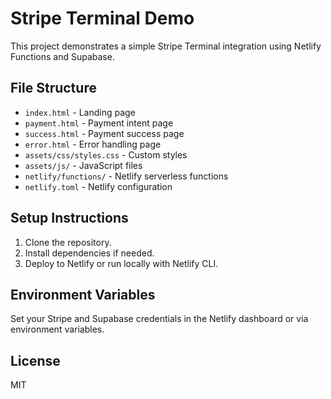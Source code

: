 # Stripe Terminal Demo

This project demonstrates a simple Stripe Terminal integration using Netlify Functions and Supabase.

## File Structure

- `index.html` - Landing page
- `payment.html` - Payment intent page
- `success.html` - Payment success page
- `error.html` - Error handling page
- `assets/css/styles.css` - Custom styles
- `assets/js/` - JavaScript files
- `netlify/functions/` - Netlify serverless functions
- `netlify.toml` - Netlify configuration

## Setup Instructions

1. Clone the repository.
2. Install dependencies if needed.
3. Deploy to Netlify or run locally with Netlify CLI.

## Environment Variables

Set your Stripe and Supabase credentials in the Netlify dashboard or via environment variables.

## License

MIT 